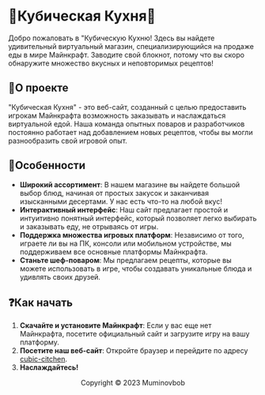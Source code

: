# 🍹Кубическая Кухня🍔

Добро пожаловать в "Кубическую Кухню! Здесь вы найдете удивительный виртуальный магазин, специализирующийся на продаже еды в мире Майнкрафт. Заводите свой блокнот, потому что вы скоро обнаружите множество вкусных и неповторимых рецептов!

## 🍴О проекте

"Кубическая Кухня" - это веб-сайт, созданный с целью предоставить игрокам Майнкрафта возможность заказывать и наслаждаться виртуальной едой. Наша команда опытных поваров и разработчиков постоянно работает над добавлением новых рецептов, чтобы вы могли разнообразить свой игровой опыт.

## 🌟Особенности

- **Широкий ассортимент**: В нашем магазине вы найдете большой выбор блюд, начиная от простых закусок и заканчивая изысканными десертами. У нас есть что-то на любой вкус!
- **Интерактивный интерфейс**: Наш сайт предлагает простой и интуитивно понятный интерфейс, который позволяет легко выбирать и заказывать еду, не отрываясь от игры.
- **Поддержка множества игровых платформ**: Независимо от того, играете ли вы на ПК, консоли или мобильном устройстве, мы поддерживаем все основные платформы Майнкрафта.
- **Станьте шеф-поваром**: Мы предлагаем рецепты, которые вы можете использовать в игре, чтобы создавать уникальные блюда и удивлять своих друзей.

## ❓Как начать

1. **Скачайте и установите Майнкрафт**: Если у вас еще нет Майнкрафта, посетите официальный сайт и загрузите игру на вашу платформу.
2. **Посетите наш веб-сайт**: Откройте браузер и перейдите по адресу [cubic-citchen](https://cubic-citchen.vercel.app/).
3. **Наслаждайтесь!**

<p align="center">Copyright &copy; 2023 Muminovbob</p>
